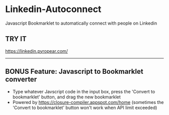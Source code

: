 # Linkedin-Autoconnect
Javascript Bookmarklet to automatically connect with people on Linkedin

## TRY IT
https://linkedin.pyropear.com/

---

## BONUS Feature:  Javascript to Bookmarklet converter
  * Type whatever Javscript code in the input box, press the 'Convert to bookmarklet' button, and drag the new bookmarklet
  * Powered by https://closure-compiler.appspot.com/home (sometimes the 'Convert to bookmarklet' button won't work when API limit exceeded)
